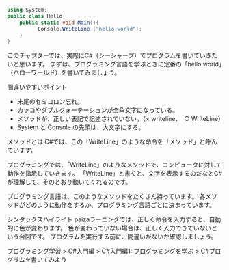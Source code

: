 ```C#
using System;
public class Hello{
    public static void Main(){
          Console.WriteLine ("hello world");
    }
}

```

このチャプターでは、実際にC#（シーシャープ）でプログラムを書いていきたいと思います。
まずは、プログラミング言語を学ぶときに定番の「hello world」（ハローワールド）を書いてみましょう。

 間違いやすいポイント
- 末尾のセミコロン忘れ。
- カッコやダブルクォーテーションが全角文字になっている。
- メソッドが、正しい表記で記述されていない。（× writeline、　○ WriteLine）
- System と Console の先頭は、大文字にする。


メソッドとは
C#では、この「WriteLine」のような命令を「メソッド」と呼んでいます。

プログラミングでは、「WriteLine」のようなメソッドで、コンピュータに対して動作を指示していきます。
「WriteLine」と書くと、文字を表示するのだなとC#が理解して、そのとおり動いてくれるのです。

プログラミング言語は、このようなメソッドをたくさん持っています。
各メソッドがどのように動作をするか、プログラミング言語ごとに決まっています。


シンタックスハイライト
paizaラーニングでは、正しく命令を入力すると、自動的に色が変わります。
色が変わっていない場合は、正しく入力できていないという合図です。
プログラムを実行する前に、間違いがないか確認しましょう。

プログラミング学習 > C#入門編 > C#入門編1: プログラミングを学ぶ > C#プログラムを書いてみよう